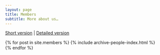 ```yaml
---
layout: page
title: Members
subtitle: More about us…
---
```


<div>
 <a href="{{ site.baseurl }}/members">Short version</a> |  <a href="{{ site.baseurl }}/detailed_members">Detailed version</a>
</div>

{% for post in site.members %}
    {% include archive-people-index.html %}
{% endfor %}


